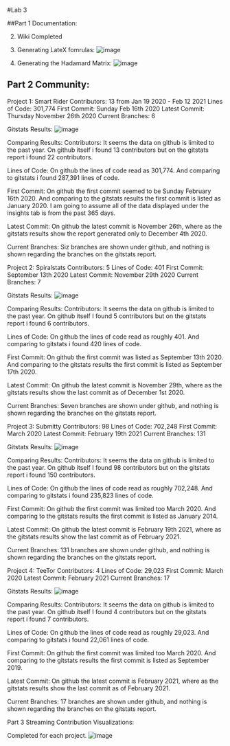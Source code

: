 #Lab 3

##Part 1 Documentation:


2. Wiki Completed 

3. Generating LateX fomrulas:
  ![image](https://user-images.githubusercontent.com/40222287/108662192-cc396b00-749b-11eb-9c7a-203eeca42e4a.png)

4. Generating the Hadamard Matrix:
  ![image](https://user-images.githubusercontent.com/40222287/108663981-ccd40080-749f-11eb-9885-38084e2b20a6.png)

## Part 2 Community:

Project 1: Smart Rider
Contributors: 13 from Jan 19 2020 - Feb 12 2021
Lines of Code: 301,774
First Commit: Sunday Feb 16th 2020
Latest Commit: Thursday November 26th 2020
Current Branches: 6

Gitstats Results:
![image](https://user-images.githubusercontent.com/40222287/107823587-11e48e00-6d4e-11eb-8184-5ab87eb04c8c.png)


Comparing Results:
Contributors: It seems the data on github is limited to the past year. On github itself i found 13 contributors but on the gitstats report i found 22 contributors. 

Lines of Code: On github the lines of code read as 301,774. And comparing to gitstats i found 287,391 lines of code. 

First Commit: On github the first commit seemed to be Sunday February 16th 2020. And comparing to the gitstats results the first commit is listed as January 2020. I am going to assume all of the data displayed under the insights tab is from the past 365 days. 

Latest Commit: On github the latest commit is November 26th, where as the gitstats results show the report generated only to December 4th 2020. 

Current Branches: Siz branches are shown under github, and nothing is shown regarding the branches on the gitstats report.


Project 2: Spiralstats
Contributors: 5
Lines of Code: 401
First Commit: September 13th 2020
Latest Commit: November 29th 2020
Current Branches: 7

Gitstats Results:
![image](https://user-images.githubusercontent.com/40222287/108665661-6cdf5900-74a3-11eb-8207-8c8d8ffd50f3.png)


Comparing Results:
Contributors: It seems the data on github is limited to the past year. On github itself I found 5 contributors but on the gitstats report i found 6 contributors. 

Lines of Code: On github the lines of code read as roughly 401. And comparing to gitstats i found 420 lines of code. 

First Commit: On github the first commit was listed as September 13th 2020. And comparing to the gitstats results the first commit is listed as September 17th 2020. 

Latest Commit: On github the latest commit is November 29th, where as the gitstats results show the last commit as of December 1st 2020. 

Current Branches: Seven branches are shown under github, and nothing is shown regarding the branches on the gitstats report.



Project 3: Submitty
Contributors: 98
Lines of Code: 702,248
First Commit: March 2020
Latest Commit: February 19th 2021
Current Branches: 131

Gitstats Results:
![image](https://user-images.githubusercontent.com/40222287/108667675-b92c9800-74a7-11eb-8302-ed51a1ebb5f2.png)


Comparing Results:
Contributors: It seems the data on github is limited to the past year. On github itself I found 98 contributors but on the gitstats report i found 150 contributors. 

Lines of Code: On github the lines of code read as roughly 702,248. And comparing to gitstats i found 235,823 lines of code. 

First Commit: On github the first commit was limited too March 2020. And comparing to the gitstats results the first commit is listed as January 2014. 

Latest Commit: On github the latest commit is February 19th 2021, where as the gitstats results show the last commit as of February 2021. 

Current Branches: 131 branches are shown under github, and nothing is shown regarding the branches on the gitstats report.


Project 4: TeeTor
Contributors: 4
Lines of Code: 29,023
First Commit: March 2020
Latest Commit: February 2021
Current Branches: 17

Gitstats Results:
![image](https://user-images.githubusercontent.com/40222287/108668375-23920800-74a9-11eb-9520-ece89da1b9ad.png)



Comparing Results:
Contributors: It seems the data on github is limited to the past year. On github itself I found 4 contributors but on the gitstats report i found 7 contributors. 

Lines of Code: On github the lines of code read as roughly 29,023. And comparing to gitstats i found 22,061 lines of code. 

First Commit: On github the first commit was limited too March 2020. And comparing to the gitstats results the first commit is listed as September 2019. 

Latest Commit: On github the latest commit is February 2021, where as the gitstats results show the last commit as of February 2021. 

Current Branches: 17 branches are shown under github, and nothing is shown regarding the branches on the gitstats report.




Part 3 Streaming Contribution Visualizations:

Completed for each project. 
![image](https://user-images.githubusercontent.com/40222287/108668989-280af080-74aa-11eb-841c-317be433dd5a.png)
